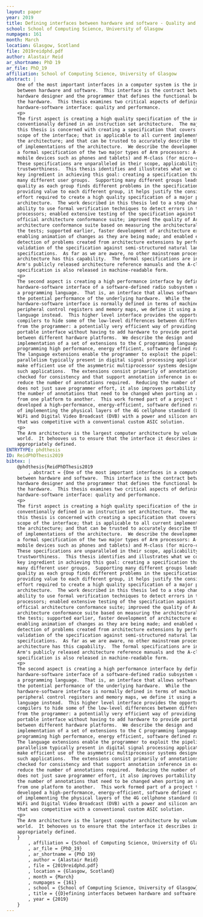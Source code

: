 ```yaml
---
layout: paper
year: 2019
title: Defining interfaces between hardware and software - Quality and performance
school: School of Computing Science, University of Glasgow
numpages: 161
month: March
location: Glasgow, Scotland
file: 2019reidphd.pdf
author: Alastair Reid
ar_shortname: PhD 19
ar_file: PhD_19
affiliation: School of Computing Science, University of Glasgow
abstract: |
    One of the most important interfaces in a computer system is the interface
    between hardware and software.  This interface is the contract between the
    hardware designer and the programmer that defines the functional behaviour of
    the hardware.  This thesis examines two critical aspects of defining the
    hardware-software interface: quality and performance.
    <p>
    The first aspect is creating a high quality specification of the interface as
    conventionally defined in an instruction set architecture.  The majority of
    this thesis is concerned with creating a specification that covers the full
    scope of the interface; that is applicable to all current implementations of
    the architecture; and that can be trusted to accurately describe the behaviour
    of implementations of the architecture.  We describe the development of
    a formal specification of the two major types of Arm processors: A-class (for
    mobile devices such as phones and tablets) and M-class (for micro-controllers).
    These specifications are unparalleled in their scope, applicability and
    trustworthiness.  This thesis identifies and illustrates what we consider the
    key ingredient in achieving this goal: creating a specification that is used by
    many different user groups.  Supporting many different groups leads to improved
    quality as each group finds different problems in the specification; and, by
    providing value to each different group, it helps justify the considerable
    effort required to create a high quality specification of a major processor
    architecture.  The work described in this thesis led to a step change in Arm's
    ability to use formal verification techniques to detect errors in their
    processors; enabled extensive testing of the specification against Arm's
    official architecture conformance suite; improved the quality of Arm's
    architecture conformance suite based on measuring the architectural coverage of
    the tests; supported earlier, faster development of architecture extensions by
    enabling animation of changes as they are being made; and enabled early
    detection of problems created from architecture extensions by performing formal
    validation of the specification against semi-structured natural language
    specifications.  As far as we are aware, no other mainstream processor
    architecture has this capability.  The formal specifications are included in
    Arm's publicly released architecture reference manuals and the A-class
    specification is also released in machine-readable form.
    <p>
    The second aspect is creating a high performance interface by defining the
    hardware-software interface of a software-defined radio subsystem using
    a programming language.  That is, an interface that allows software to exploit
    the potential performance of the underlying hardware.  While the
    hardware-software interface is normally defined in terms of machine code,
    peripheral control registers and memory maps, we define it using a programming
    language instead.  This higher level interface provides the opportunity for
    compilers to hide some of the low-level differences between different systems
    from the programmer: a potentially very efficient way of providing a stable,
    portable interface without having to add hardware to provide portability
    between different hardware platforms.  We describe the design and
    implementation of a set of extensions to the C programming language to support
    programming high performance, energy efficient, software defined radio systems.
    The language extensions enable the programmer to exploit the pipeline
    parallelism typically present in digital signal processing applications and to
    make efficient use of the asymmetric multiprocessor systems designed to support
    such applications.  The extensions consist primarily of annotations that can be
    checked for consistency and that support annotation inference in order to
    reduce the number of annotations required.  Reducing the number of annotations
    does not just save programmer effort, it also improves portability by reducing
    the number of annotations that need to be changed when porting an application
    from one platform to another.  This work formed part of a project that
    developed a high-performance, energy-efficient, software defined radio capable
    of implementing the physical layers of the 4G cellphone standard (LTE), 802.11a
    WiFi and Digital Video Broadcast (DVB) with a power and silicon area budget
    that was competitive with a conventional custom ASIC solution.
    <p>
    The Arm architecture is the largest computer architecture by volume in the
    world.  It behooves us to ensure that the interface it describes is
    appropriately defined.
ENTRYTYPE: phdthesis
ID: ReidPhDThesis2019
bibtex: |
    @phdthesis{ReidPhDThesis2019
        , abstract = {One of the most important interfaces in a computer system is the interface
    between hardware and software.  This interface is the contract between the
    hardware designer and the programmer that defines the functional behaviour of
    the hardware.  This thesis examines two critical aspects of defining the
    hardware-software interface: quality and performance.
    <p>
    The first aspect is creating a high quality specification of the interface as
    conventionally defined in an instruction set architecture.  The majority of
    this thesis is concerned with creating a specification that covers the full
    scope of the interface; that is applicable to all current implementations of
    the architecture; and that can be trusted to accurately describe the behaviour
    of implementations of the architecture.  We describe the development of
    a formal specification of the two major types of Arm processors: A-class (for
    mobile devices such as phones and tablets) and M-class (for micro-controllers).
    These specifications are unparalleled in their scope, applicability and
    trustworthiness.  This thesis identifies and illustrates what we consider the
    key ingredient in achieving this goal: creating a specification that is used by
    many different user groups.  Supporting many different groups leads to improved
    quality as each group finds different problems in the specification; and, by
    providing value to each different group, it helps justify the considerable
    effort required to create a high quality specification of a major processor
    architecture.  The work described in this thesis led to a step change in Arm's
    ability to use formal verification techniques to detect errors in their
    processors; enabled extensive testing of the specification against Arm's
    official architecture conformance suite; improved the quality of Arm's
    architecture conformance suite based on measuring the architectural coverage of
    the tests; supported earlier, faster development of architecture extensions by
    enabling animation of changes as they are being made; and enabled early
    detection of problems created from architecture extensions by performing formal
    validation of the specification against semi-structured natural language
    specifications.  As far as we are aware, no other mainstream processor
    architecture has this capability.  The formal specifications are included in
    Arm's publicly released architecture reference manuals and the A-class
    specification is also released in machine-readable form.
    <p>
    The second aspect is creating a high performance interface by defining the
    hardware-software interface of a software-defined radio subsystem using
    a programming language.  That is, an interface that allows software to exploit
    the potential performance of the underlying hardware.  While the
    hardware-software interface is normally defined in terms of machine code,
    peripheral control registers and memory maps, we define it using a programming
    language instead.  This higher level interface provides the opportunity for
    compilers to hide some of the low-level differences between different systems
    from the programmer: a potentially very efficient way of providing a stable,
    portable interface without having to add hardware to provide portability
    between different hardware platforms.  We describe the design and
    implementation of a set of extensions to the C programming language to support
    programming high performance, energy efficient, software defined radio systems.
    The language extensions enable the programmer to exploit the pipeline
    parallelism typically present in digital signal processing applications and to
    make efficient use of the asymmetric multiprocessor systems designed to support
    such applications.  The extensions consist primarily of annotations that can be
    checked for consistency and that support annotation inference in order to
    reduce the number of annotations required.  Reducing the number of annotations
    does not just save programmer effort, it also improves portability by reducing
    the number of annotations that need to be changed when porting an application
    from one platform to another.  This work formed part of a project that
    developed a high-performance, energy-efficient, software defined radio capable
    of implementing the physical layers of the 4G cellphone standard (LTE), 802.11a
    WiFi and Digital Video Broadcast (DVB) with a power and silicon area budget
    that was competitive with a conventional custom ASIC solution.
    <p>
    The Arm architecture is the largest computer architecture by volume in the
    world.  It behooves us to ensure that the interface it describes is
    appropriately defined.
    }
        , affiliation = {School of Computing Science, University of Glasgow}
        , ar_file = {PhD_19}
        , ar_shortname = {PhD 19}
        , author = {Alastair Reid}
        , file = {2019reidphd.pdf}
        , location = {Glasgow, Scotland}
        , month = {March}
        , numpages = {161}
        , school = {School of Computing Science, University of Glasgow}
        , title = {{D}efining interfaces between hardware and software: {Q}uality and performance}
        , year = {2019}
    }
---
```

